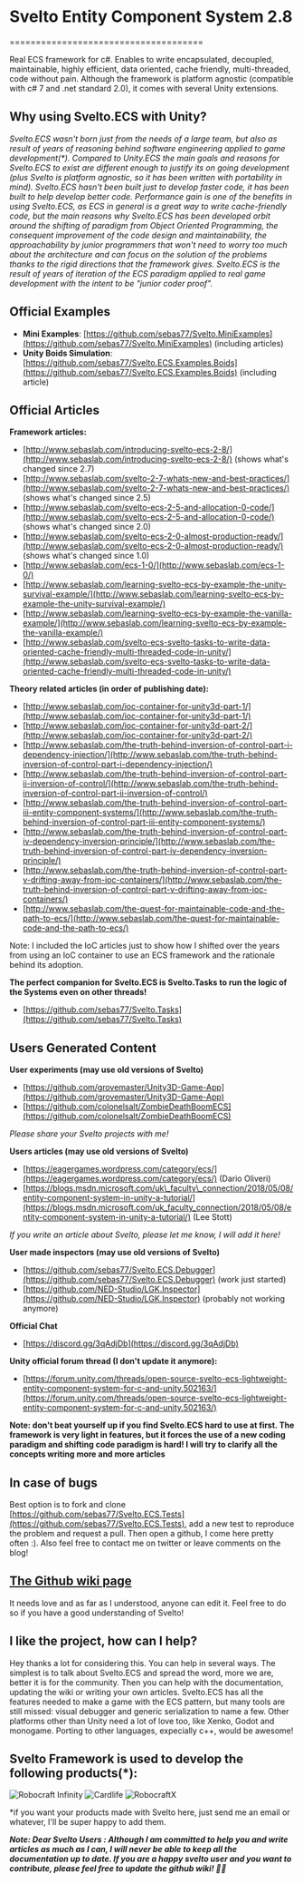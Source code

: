 # Svelto Entity Component System 2.8

=====================================

Real ECS framework for c\#. Enables to write encapsulated, decoupled, maintainable, highly efficient, data oriented, cache friendly, multi-threaded, code without pain. Although the framework is platform agnostic \(compatible with c\# 7 and .net standard 2.0\), it comes with several Unity extensions.

## Why using Svelto.ECS with Unity?

_Svelto.ECS wasn't born just from the needs of a large team, but also as result of years of reasoning behind software engineering applied to game development\(\*\). Compared to Unity.ECS the main goals and reasons for Svelto.ECS to exist are different enough to justify its on going development \(plus Svelto is platform agnostic, so it has been written with portability in mind\). Svelto.ECS hasn't been built just to develop faster code, it has been built to help develop better code. Performance gain is one of the benefits in using Svelto.ECS, as ECS in general is a great way to write cache-friendly code, but the main reasons why Svelto.ECS has been developed orbit around the shifting of paradigm from Object Oriented Programming, the consequent improvement of the code design and maintainability, the approachability by junior programmers that won't need to worry too much about the architecture and can focus on the solution of the problems thanks to the rigid directions that the framework gives. Svelto.ECS is the result of years of iteration of the ECS paradigm applied to real game development with the intent to be "junior coder proof"._

## Official Examples

* **Mini Examples**: [https://github.com/sebas77/Svelto.MiniExamples](https://github.com/sebas77/Svelto.MiniExamples) \(including articles\)
* **Unity Boids Simulation**: [https://github.com/sebas77/Svelto.ECS.Examples.Boids](https://github.com/sebas77/Svelto.ECS.Examples.Boids) \(including article\)

## Official Articles

**Framework articles:**

* [http://www.sebaslab.com/introducing-svelto-ecs-2-8/](http://www.sebaslab.com/introducing-svelto-ecs-2-8/)  \(shows what's changed since 2.7\)
* [http://www.sebaslab.com/svelto-2-7-whats-new-and-best-practices/](http://www.sebaslab.com/svelto-2-7-whats-new-and-best-practices/) \(shows what's changed since 2.5\)
* [http://www.sebaslab.com/svelto-ecs-2-5-and-allocation-0-code/](http://www.sebaslab.com/svelto-ecs-2-5-and-allocation-0-code/) \(shows what's changed since 2.0\)
* [http://www.sebaslab.com/svelto-ecs-2-0-almost-production-ready/](http://www.sebaslab.com/svelto-ecs-2-0-almost-production-ready/) \(shows what's changed since 1.0\)
* [http://www.sebaslab.com/ecs-1-0/](http://www.sebaslab.com/ecs-1-0/)
* [http://www.sebaslab.com/learning-svelto-ecs-by-example-the-unity-survival-example/](http://www.sebaslab.com/learning-svelto-ecs-by-example-the-unity-survival-example/)
* [http://www.sebaslab.com/learning-svelto-ecs-by-example-the-vanilla-example/](http://www.sebaslab.com/learning-svelto-ecs-by-example-the-vanilla-example/)
* [http://www.sebaslab.com/svelto-ecs-svelto-tasks-to-write-data-oriented-cache-friendly-multi-threaded-code-in-unity/](http://www.sebaslab.com/svelto-ecs-svelto-tasks-to-write-data-oriented-cache-friendly-multi-threaded-code-in-unity/)

**Theory related articles \(in order of publishing date\):**

* [http://www.sebaslab.com/ioc-container-for-unity3d-part-1/](http://www.sebaslab.com/ioc-container-for-unity3d-part-1/)
* [http://www.sebaslab.com/ioc-container-for-unity3d-part-2/](http://www.sebaslab.com/ioc-container-for-unity3d-part-2/)
* [http://www.sebaslab.com/the-truth-behind-inversion-of-control-part-i-dependency-injection/](http://www.sebaslab.com/the-truth-behind-inversion-of-control-part-i-dependency-injection/)
* [http://www.sebaslab.com/the-truth-behind-inversion-of-control-part-ii-inversion-of-control/](http://www.sebaslab.com/the-truth-behind-inversion-of-control-part-ii-inversion-of-control/)
* [http://www.sebaslab.com/the-truth-behind-inversion-of-control-part-iii-entity-component-systems/](http://www.sebaslab.com/the-truth-behind-inversion-of-control-part-iii-entity-component-systems/)
* [http://www.sebaslab.com/the-truth-behind-inversion-of-control-part-iv-dependency-inversion-principle/](http://www.sebaslab.com/the-truth-behind-inversion-of-control-part-iv-dependency-inversion-principle/)
* [http://www.sebaslab.com/the-truth-behind-inversion-of-control-part-v-drifting-away-from-ioc-containers/](http://www.sebaslab.com/the-truth-behind-inversion-of-control-part-v-drifting-away-from-ioc-containers/)
* [http://www.sebaslab.com/the-quest-for-maintainable-code-and-the-path-to-ecs/](http://www.sebaslab.com/the-quest-for-maintainable-code-and-the-path-to-ecs/)

Note: I included the IoC articles just to show how I shifted over the years from using an IoC container to use an ECS framework and the rationale behind its adoption.

**The perfect companion for Svelto.ECS is Svelto.Tasks to run the logic of the Systems even on other threads!**

* [https://github.com/sebas77/Svelto.Tasks](https://github.com/sebas77/Svelto.Tasks)

## Users Generated Content

**User experiments \(may use old versions of Svelto\)**

* [https://github.com/grovemaster/Unity3D-Game-App](https://github.com/grovemaster/Unity3D-Game-App)
* [https://github.com/colonelsalt/ZombieDeathBoomECS](https://github.com/colonelsalt/ZombieDeathBoomECS)

_Please share your Svelto projects with me!_

**Users articles \(may use old versions of Svelto\)**

* [https://eagergames.wordpress.com/category/ecs/](https://eagergames.wordpress.com/category/ecs/) \(Dario Oliveri\)
* [https://blogs.msdn.microsoft.com/uk\_faculty\_connection/2018/05/08/entity-component-system-in-unity-a-tutorial/](https://blogs.msdn.microsoft.com/uk_faculty_connection/2018/05/08/entity-component-system-in-unity-a-tutorial/) \(Lee Stott\)

_If you write an article about Svelto, please let me know, I will add it here!_

**User made inspectors \(may use old versions of Svelto\)**

* [https://github.com/sebas77/Svelto.ECS.Debugger](https://github.com/sebas77/Svelto.ECS.Debugger) \(work just started\)
* [https://github.com/NED-Studio/LGK.Inspector](https://github.com/NED-Studio/LGK.Inspector) \(probably not working anymore\)

**Official Chat**

* [https://discord.gg/3qAdjDb](https://discord.gg/3qAdjDb) 

**Unity official forum thread \(I don't update it anymore\):**

* [https://forum.unity.com/threads/open-source-svelto-ecs-lightweight-entity-component-system-for-c-and-unity.502163/](https://forum.unity.com/threads/open-source-svelto-ecs-lightweight-entity-component-system-for-c-and-unity.502163/)

**Note: don't beat yourself up if you find Svelto.ECS hard to use at first. The framework is very light in features, but it forces the use of a new coding paradigm and shifting code paradigm is hard! I will try to clarify all the concepts writing more and more articles**

## In case of bugs

Best option is to fork and clone [https://github.com/sebas77/Svelto.ECS.Tests](https://github.com/sebas77/Svelto.ECS.Tests), add a new test to reproduce the problem and request a pull. Then open a github, I come here pretty often :\). Also feel free to contact me on twitter or leave comments on the blog!

## [The Github wiki page](https://github.com/sebas77/Svelto.ECS/wiki)

It needs love and as far as I understood, anyone can edit it. Feel free to do so if you have a good understanding of Svelto!

## I like the project, how can I help?

Hey thanks a lot for considering this. You can help in several ways. The simplest is to talk about Svelto.ECS and spread the word, more we are, better it is for the community. Then you can help with the documentation, updating the wiki or writing your own articles. Svelto.ECS has all the features needed to make a game with the ECS pattern, but many tools are still missed: visual debugger and generic serialization to name a few. Other platforms other than Unity need a lot of love too, like Xenko, Godot and monogame. Porting to other languages, expecially c++, would be awesome!

## Svelto Framework is used to develop the following products\(\*\):

![Robocraft Infinity](https://robocraftgame.com/images/devblog/planadapteliminateoutnow.gif) ![Cardlife](https://i.ytimg.com/vi/q2jaUZjnNyg/maxresdefault.jpg)
![RobocraftX](https://steamcdn-a.akamaihd.net/steam/apps/1078000/ss_9d12adf1808c371857dc504b6fb1450fb6167c15.1920x1080.jpg?t=1564142651)

\*if you want your products made with Svelto here, just send me an email or whatever, I'll be super happy to add them.

_**Note: Dear Svelto Users : Although I am committed to help you and write articles as much as I can, I will never be able to keep all the documentation up to date. If you are a happy svelto user and you want to contribute, please feel free to update the github wiki! 🙏👊**_

